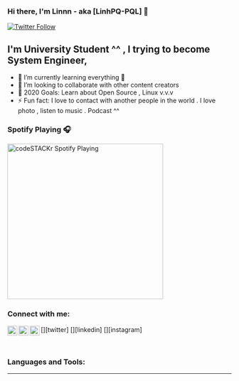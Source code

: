 
### Hi there, I'm Linnn - aka [LinhPQ-PQL] 👋

[![Twitter Follow](https://img.shields.io/twitter/follow/PhmQuangLinh20?color=1DA1F2&logo=twitter&style=for-the-badge)](https://twitter.com/PhmQuangLinh20)

## I'm University Student ^^ , I trying to become System Engineer, 

- 🌱 I’m currently learning everything 🤣
- 👯 I’m looking to collaborate with other content creators
- 🥅 2020 Goals: Learn about Open Source , Linux v.v.v
- ⚡ Fun fact: I love to contact with another people in the world .
			  I love photo , listen  to music . Podcast ^^

### Spotify Playing 🎧

[<img src="https://now-playing-codestackr.vercel.app/api/spotify-playing" alt="codeSTACKr Spotify Playing" width="350" />](https://open.spotify.com/user/swyqyimdc12jajde4vpwd2x1b)

### Connect with me:


[<img align="left" alt="PhmQuangLinh20 | Twitter" width="22px" src="https://cdn.jsdelivr.net/npm/simple-icons@v3/icons/twitter.svg" />][twitter]
[<img align="left" alt="pham-quang-linh-89aa10210 | LinkedIn" width="22px" src="https://cdn.jsdelivr.net/npm/simple-icons@v3/icons/linkedin.svg" />][linkedin]
[<img align="left" alt="quanglinh.1 | Instagram" width="22px" src="https://cdn.jsdelivr.net/npm/simple-icons@v3/icons/instagram.svg" />][instagram]

<br />

### Languages and Tools:


---
